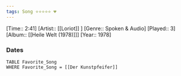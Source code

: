 ```yaml
---
tags: Song ⭐⭐⭐⭐⭐ 💔
---
```

[Time:: 2:41]
[Artist:: [[Loriot]] ]
[Genre:: Spoken & Audio]
[Played:: 3]
[Album:: [[Heile Welt (1978)]]]
[Year:: 1978]
### Dates
````dataview
TABLE Favorite_Song
WHERE Favorite_Song = [[Der Kunstpfeifer]]
````